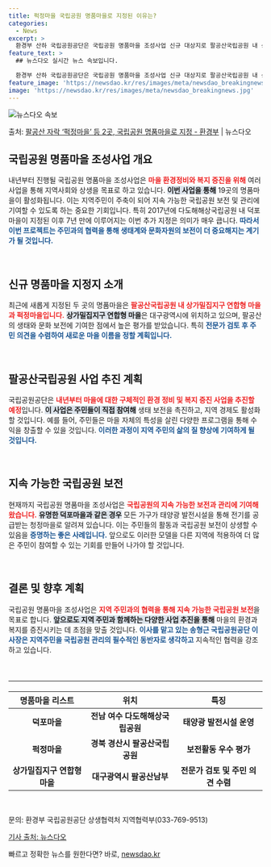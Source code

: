 ```yaml
---
title: 퍽정마을 국립공원 명품마을로 지정된 이유는?
categories:
  - News
excerpt: >
  환경부 산하 국립공원공단은 국립공원 명품마을 조성사업 신규 대상지로 팔공산국립공원 내 상가밀집지구 연합형 마…
feature_text: >
  ## 뉴스다오 실시간 뉴스 속보입니다.

  환경부 산하 국립공원공단은 국립공원 명품마을 조성사업 신규 대상지로 팔공산국립공원 내 상가밀집지구 연합형 마…
feature_image: 'https://newsdao.kr/res/images/meta/newsdao_breakingnews.jpg'
image: 'https://newsdao.kr/res/images/meta/newsdao_breakingnews.jpg'
---
```


![뉴스다오 속보](https://newsdao.kr/res/images/meta/newsdao_breakingnews.jpg)

<p>출처: <a href="https://newsdao.kr/3730" rel="dofollow">팔공산 자락 ‘퍽정마을’ 등 2곳, 국립공원 명품마을로 지정 - 환경부</a> | 뉴스다오</p>

<h2 data-ke-size="size26">국립공원 명품마을 조성사업 개요</h2>

<p data-ke-size="size16">내년부터 진행될 국립공원 명품마을 조성사업은 <b><span style="color: #ee2323;">마을 환경정비와 복지 증진을 위해</span></b> 여러 사업을 통해 지역사회와 상생을 목표로 하고 있습니다. <b><span style="background-color: #21538527;">이번 사업을 통해</span></b> 19곳의 명품마을이 활성화됩니다. 이는 지역주민이 주축이 되어 지속 가능한 국립공원 보전 및 관리에 기여할 수 있도록 하는 중요한 기회입니다. 특히 2017년에 다도해해상국립공원 내 덕포마을이 지정된 이후 7년 만에 이루어지는 이번 추가 지정은 의미가 매우 큽니다. <b><span style="color: #1a5490;">따라서 이번 프로젝트는 주민과의 협력을 통해 생태계와 문화자원의 보전이 더 중요해지는 계기가 될 것입니다.</span></b></p>

<p data-ke-size="size16">&nbsp;</p>

<h2 data-ke-size="size26">신규 명품마을 지정지 소개</h2>

<p data-ke-size="size16">최근에 새롭게 지정된 두 곳의 명품마을은 <b><span style="color: #ee2323;">팔공산국립공원 내 상가밀집지구 연합형 마을과 퍽정마을입니다.</span></b> <b><span style="background-color: #21538527;">상가밀집지구 연합형 마을</span></b>은 대구광역시에 위치하고 있으며, 팔공산의 생태와 문화 보전에 기여한 점에서 높은 평가를 받았습니다. 특히 <b><span style="color: #1a5490;">전문가 검토 후 주민 의견을 수렴하여 새로운 마을 이름을 정할 계획입니다.</span></b></p>

<p data-ke-size="size16">&nbsp;</p>

<h2 data-ke-size="size26">팔공산국립공원 사업 추진 계획</h2>

<p data-ke-size="size16">국립공원공단은 <b><span style="color: #ee2323;">내년부터 마을에 대한 구체적인 환경 정비 및 복지 증진 사업을 추진할 예정</span></b>입니다. <b><span style="background-color: #21538527;">이 사업은 주민들이 직접 참여해</span></b> 생태 보전을 촉진하고, 지역 경제도 활성화할 것입니다. 예를 들어, 주민들은 마을 자체의 특성을 살린 다양한 프로그램을 통해 수익을 창출할 수 있을 것입니다. <b><span style="color: #1a5490;">이러한 과정이 지역 주민의 삶의 질 향상에 기여하게 될 것입니다.</span></b></p>

<p data-ke-size="size16">&nbsp;</p>

<h2 data-ke-size="size26">지속 가능한 국립공원 보전</h2>

<p data-ke-size="size16">현재까지 국립공원 명품마을 조성사업은 <b><span style="color: #ee2323;">국립공원의 지속 가능한 보전과 관리에 기여해왔습니다.</span></b> <b><span style="background-color: #21538527;">유명한 덕포마을과 같은 경우</span></b> 모든 가구가 태양광 발전시설을 통해 전기를 공급받는 청정마을로 알려져 있습니다. 이는 주민들의 활동과 국립공원 보전이 상생할 수 있음을 <b><span style="color: #1a5490;">증명하는 좋은 사례입니다.</span></b> 앞으로도 이러한 모델을 다른 지역에 적용하여 더 많은 주민이 참여할 수 있는 기회를 만들어 나가야 할 것입니다.</p>

<p data-ke-size="size16">&nbsp;</p>

<h2 data-ke-size="size26">결론 및 향후 계획</h2>

<p data-ke-size="size16">국립공원 명품마을 조성사업은 <b><span style="color: #ee2323;">지역 주민과의 협력을 통해 지속 가능한 국립공원 보전</span></b>을 목표로 합니다. <b><span style="background-color: #21538527;">앞으로도 지역 주민과 함께하는 다양한 사업 추진을 통해</span></b> 마을의 환경과 복지를 증진시키는 데 초점을 맞출 것입니다. <b><span style="color: #1a5490;">이사를 맡고 있는 송형근 국립공원공단 이사장은 지역주민을 국립공원 관리의 필수적인 동반자로 생각하고</span></b> 지속적인 협력을 강조하고 있습니다.</p>

<p data-ke-size="size16">&nbsp;</p>

<hr style="border: 0; border-top: 1px solid #eee; height: 1px; margin: 20px 0;"/>

<table style="width: 100%;border-collapse: collapse;">
    <thead>
        <tr>
            <th style="text-align: center; height: 30px;">명품마을 리스트</th>
            <th style="text-align: center; height: 30px;">위치</th>
            <th style="text-align: center; height: 30px;">특징</th>
        </tr>
    </thead>
    <tbody>
        <tr>
            <td style="text-align: center; height: 17px;"><b>덕포마을</b></td>
            <td style="text-align: center; height: 17px;"><b>전남 여수 다도해해상국립공원</b></td>
            <td style="text-align: center; height: 17px;"><b>태양광 발전시설 운영</b></td>
        </tr>
        <tr>
            <td style="text-align: center; height: 17px;"><b>퍽정마을</b></td>
            <td style="text-align: center; height: 17px;"><b>경북 경산시 팔공산국립공원</b></td>
            <td style="text-align: center; height: 17px;"><b>보전활동 우수 평가</b></td>
        </tr>
        <tr>
            <td style="text-align: center; height: 17px;"><b>상가밀집지구 연합형 마을</b></td>
            <td style="text-align: center; height: 17px;"><b>대구광역시 팔공산남부</b></td>
            <td style="text-align: center; height: 17px;"><b>전문가 검토 및 주민 의견 수렴</b></td>
        </tr>
    </tbody>
</table>

<p data-ke-size="size16">&nbsp;</p>

<p data-ke-size="size16">문의: 환경부 국립공원공단 상생협력처 지역협력부(033-769-9513)</p>
<p data-ke-size="size16"><a href="https://newsdao.kr/3730">기사 출처: 뉴스다오</a></p> 

빠르고 정확한 뉴스를 원한다면? 바로, <a href="https://newsdao.kr" rel="dofollow">newsdao.kr</a>


